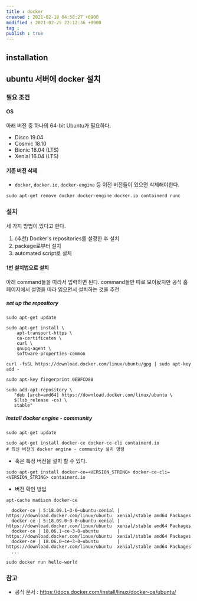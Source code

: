 ```yaml
---
title : docker
created : 2021-02-18 04:58:27 +0900
modified : 2021-02-25 22:12:36 +0900
tag : 
publish : true
---
```

## installation
## ubuntu 서버에 docker 설치

### 필요 조건

#### OS

아래 버전 중 하나의 64-bit Ubuntu가 필요하다.

-   Disco 19.04
-   Cosmic 18.10
-   Bionic 18.04 (LTS)
-   Xenial 16.04 (LTS)

#### 기존 버전 삭제

-   `docker`, `docker.io`, `docker-engine` 등 이전 버전들이 있으면 삭제해야한다.

```shell
sudo apt-get remove docker docker-engine docker.io containerd runc
```

### 설치

세 가지 방법이 있다고 한다.

1. (추천) Docker's repositories를 설정한 후 설치
2. package로부터 설치
3. automated script로 설치

#### 1번 설치법으로 설치

아래 command들을 따라서 입력하면 된다. command들만 따로 모아놨지만 공식 홈페이지에서 설명을 따라 읽으면서 설치하는 것을 추천

##### set up the repository

```shell
sudo apt-get update
```

```shell
sudo apt-get install \
    apt-transport-https \
    ca-certificates \
    curl \
    gnupg-agent \
    software-properties-common
```

```shell
curl -fsSL https://download.docker.com/linux/ubuntu/gpg | sudo apt-key add -
```

```shell
sudo apt-key fingerprint 0EBFCD88
```

```shell
sudo add-apt-repository \
   "deb [arch=amd64] https://download.docker.com/linux/ubuntu \
   $(lsb_release -cs) \
   stable"
```

##### install docker engine - community

```shell
sudo apt-get update
```

```shell
sudo apt-get install docker-ce docker-ce-cli containerd.io
# 최신 버전의 docker engine - community 설치 명령
```

-   혹은 특정 버전을 설치 할 수 있다.

```shell
sudo apt-get install docker-ce=<VERSION_STRING> docker-ce-cli=<VERSION_STRING> containerd.io
```

-   버전 확인 방법

```shell
apt-cache madison docker-ce

  docker-ce | 5:18.09.1~3-0~ubuntu-xenial | https://download.docker.com/linux/ubuntu  xenial/stable amd64 Packages
  docker-ce | 5:18.09.0~3-0~ubuntu-xenial | https://download.docker.com/linux/ubuntu  xenial/stable amd64 Packages
  docker-ce | 18.06.1~ce~3-0~ubuntu       | https://download.docker.com/linux/ubuntu  xenial/stable amd64 Packages
  docker-ce | 18.06.0~ce~3-0~ubuntu       | https://download.docker.com/linux/ubuntu  xenial/stable amd64 Packages
  ...
```

```shell
sudo docker run hello-world
```

### 참고

-   공식 문서 : https://docs.docker.com/install/linux/docker-ce/ubuntu/
